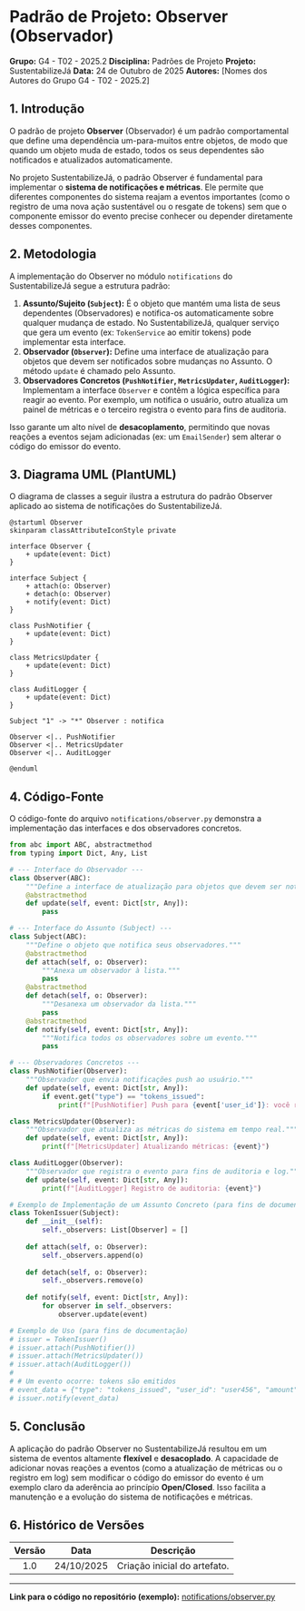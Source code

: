 # Padrão de Projeto: Observer (Observador)

**Grupo:** G4 - T02 - 2025.2
**Disciplina:** Padrões de Projeto
**Projeto:** SustentabilizeJá
**Data:** 24 de Outubro de 2025
**Autores:** [Nomes dos Autores do Grupo G4 - T02 - 2025.2]

## 1. Introdução

O padrão de projeto **Observer** (Observador) é um padrão comportamental que define uma dependência um-para-muitos entre objetos, de modo que quando um objeto muda de estado, todos os seus dependentes são notificados e atualizados automaticamente.

No projeto SustentabilizeJá, o padrão Observer é fundamental para implementar o **sistema de notificações e métricas**. Ele permite que diferentes componentes do sistema reajam a eventos importantes (como o registro de uma nova ação sustentável ou o resgate de tokens) sem que o componente emissor do evento precise conhecer ou depender diretamente desses componentes.

## 2. Metodologia

A implementação do Observer no módulo `notifications` do SustentabilizeJá segue a estrutura padrão:

1.  **Assunto/Sujeito (`Subject`):** É o objeto que mantém uma lista de seus dependentes (Observadores) e notifica-os automaticamente sobre qualquer mudança de estado. No SustentabilizeJá, qualquer serviço que gera um evento (ex: `TokenService` ao emitir tokens) pode implementar esta interface.
2.  **Observador (`Observer`):** Define uma interface de atualização para objetos que devem ser notificados sobre mudanças no Assunto. O método `update` é chamado pelo Assunto.
3.  **Observadores Concretos (`PushNotifier`, `MetricsUpdater`, `AuditLogger`):** Implementam a interface `Observer` e contêm a lógica específica para reagir ao evento. Por exemplo, um notifica o usuário, outro atualiza um painel de métricas e o terceiro registra o evento para fins de auditoria.

Isso garante um alto nível de **desacoplamento**, permitindo que novas reações a eventos sejam adicionadas (ex: um `EmailSender`) sem alterar o código do emissor do evento.

## 3. Diagrama UML (PlantUML)

O diagrama de classes a seguir ilustra a estrutura do padrão Observer aplicado ao sistema de notificações do SustentabilizeJá.

```plantuml
@startuml Observer
skinparam classAttributeIconStyle private

interface Observer {
    + update(event: Dict)
}

interface Subject {
    + attach(o: Observer)
    + detach(o: Observer)
    + notify(event: Dict)
}

class PushNotifier {
    + update(event: Dict)
}

class MetricsUpdater {
    + update(event: Dict)
}

class AuditLogger {
    + update(event: Dict)
}

Subject "1" -> "*" Observer : notifica

Observer <|.. PushNotifier
Observer <|.. MetricsUpdater
Observer <|.. AuditLogger

@enduml
```

## 4. Código-Fonte

O código-fonte do arquivo `notifications/observer.py` demonstra a implementação das interfaces e dos observadores concretos.

```python
from abc import ABC, abstractmethod
from typing import Dict, Any, List

# --- Interface do Observador ---
class Observer(ABC):
    """Define a interface de atualização para objetos que devem ser notificados."""
    @abstractmethod
    def update(self, event: Dict[str, Any]):
        pass

# --- Interface do Assunto (Subject) ---
class Subject(ABC):
    """Define o objeto que notifica seus observadores."""
    @abstractmethod
    def attach(self, o: Observer):
        """Anexa um observador à lista."""
        pass
    @abstractmethod
    def detach(self, o: Observer):
        """Desanexa um observador da lista."""
        pass
    @abstractmethod
    def notify(self, event: Dict[str, Any]):
        """Notifica todos os observadores sobre um evento."""
        pass

# --- Observadores Concretos ---
class PushNotifier(Observer):
    """Observador que envia notificações push ao usuário."""
    def update(self, event: Dict[str, Any]):
        if event.get("type") == "tokens_issued":
            print(f"[PushNotifier] Push para {event['user_id']}: você recebeu {event['amount']} tokens.")

class MetricsUpdater(Observer):
    """Observador que atualiza as métricas do sistema em tempo real."""
    def update(self, event: Dict[str, Any]):
        print(f"[MetricsUpdater] Atualizando métricas: {event}")

class AuditLogger(Observer):
    """Observador que registra o evento para fins de auditoria e log."""
    def update(self, event: Dict[str, Any]):
        print(f"[AuditLogger] Registro de auditoria: {event}")

# Exemplo de Implementação de um Assunto Concreto (para fins de documentação)
class TokenIssuer(Subject):
    def __init__(self):
        self._observers: List[Observer] = []
        
    def attach(self, o: Observer):
        self._observers.append(o)
        
    def detach(self, o: Observer):
        self._observers.remove(o)
        
    def notify(self, event: Dict[str, Any]):
        for observer in self._observers:
            observer.update(event)

# Exemplo de Uso (para fins de documentação)
# issuer = TokenIssuer()
# issuer.attach(PushNotifier())
# issuer.attach(MetricsUpdater())
# issuer.attach(AuditLogger())
# 
# # Um evento ocorre: tokens são emitidos
# event_data = {"type": "tokens_issued", "user_id": "user456", "amount": 100, "source": "Reciclagem"}
# issuer.notify(event_data)
```

## 5. Conclusão

A aplicação do padrão Observer no SustentabilizeJá resultou em um sistema de eventos altamente **flexível** e **desacoplado**. A capacidade de adicionar novas reações a eventos (como a atualização de métricas ou o registro em log) sem modificar o código do emissor do evento é um exemplo claro da aderência ao princípio **Open/Closed**. Isso facilita a manutenção e a evolução do sistema de notificações e métricas.

## 6. Histórico de Versões

| Versão | Data | Descrição |
| :---: | :---: | :---: |
| 1.0 | 24/10/2025 | Criação inicial do artefato. |

***

**Link para o código no repositório (exemplo):**
[notifications/observer.py](https://github.com/SustentabilizeJa/sustentabilize-ja/blob/main/notifications/observer.py)

